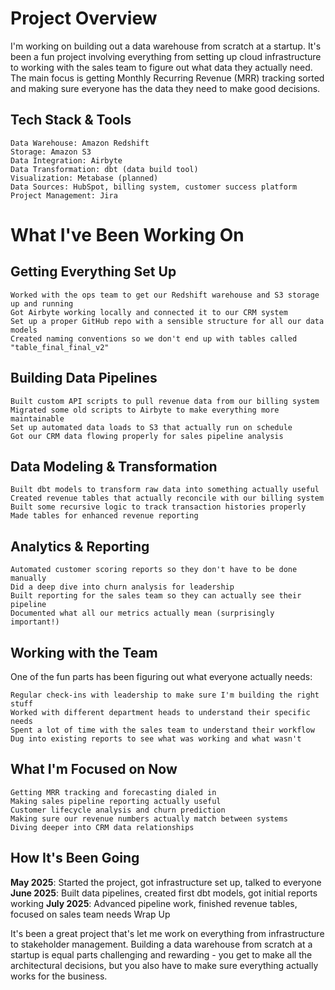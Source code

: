 
# Project Overview

I'm working on building out a data warehouse from scratch at a startup. It's been a fun project involving everything from setting up cloud infrastructure to working with the sales team to figure out what data they actually need. The main focus is getting Monthly Recurring Revenue (MRR) tracking sorted and making sure everyone has the data they need to make good decisions.
## Tech Stack & Tools

    Data Warehouse: Amazon Redshift
    Storage: Amazon S3
    Data Integration: Airbyte
    Data Transformation: dbt (data build tool)
    Visualization: Metabase (planned)
    Data Sources: HubSpot, billing system, customer success platform
    Project Management: Jira

# What I've Been Working On
## Getting Everything Set Up

    Worked with the ops team to get our Redshift warehouse and S3 storage up and running
    Got Airbyte working locally and connected it to our CRM system
    Set up a proper GitHub repo with a sensible structure for all our data models
    Created naming conventions so we don't end up with tables called "table_final_final_v2"

## Building Data Pipelines

    Built custom API scripts to pull revenue data from our billing system
    Migrated some old scripts to Airbyte to make everything more maintainable
    Set up automated data loads to S3 that actually run on schedule
    Got our CRM data flowing properly for sales pipeline analysis

## Data Modeling & Transformation

    Built dbt models to transform raw data into something actually useful
    Created revenue tables that actually reconcile with our billing system
    Built some recursive logic to track transaction histories properly
    Made tables for enhanced revenue reporting

## Analytics & Reporting

    Automated customer scoring reports so they don't have to be done manually
    Did a deep dive into churn analysis for leadership
    Built reporting for the sales team so they can actually see their pipeline
    Documented what all our metrics actually mean (surprisingly important!)

## Working with the Team

One of the fun parts has been figuring out what everyone actually needs:

    Regular check-ins with leadership to make sure I'm building the right stuff
    Worked with different department heads to understand their specific needs
    Spent a lot of time with the sales team to understand their workflow
    Dug into existing reports to see what was working and what wasn't

## What I'm Focused on Now

    Getting MRR tracking and forecasting dialed in
    Making sales pipeline reporting actually useful
    Customer lifecycle analysis and churn prediction
    Making sure our revenue numbers actually match between systems
    Diving deeper into CRM data relationships

## How It's Been Going

**May 2025**: Started the project, got infrastructure set up, talked to everyone
**June 2025**: Built data pipelines, created first dbt models, got initial reports working
**July 2025**: Advanced pipeline work, finished revenue tables, focused on sales team needs
Wrap Up

It's been a great project that's let me work on everything from infrastructure to stakeholder management. Building a data warehouse from scratch at a startup is equal parts challenging and rewarding - you get to make all the architectural decisions, but you also have to make sure everything actually works for the business.
